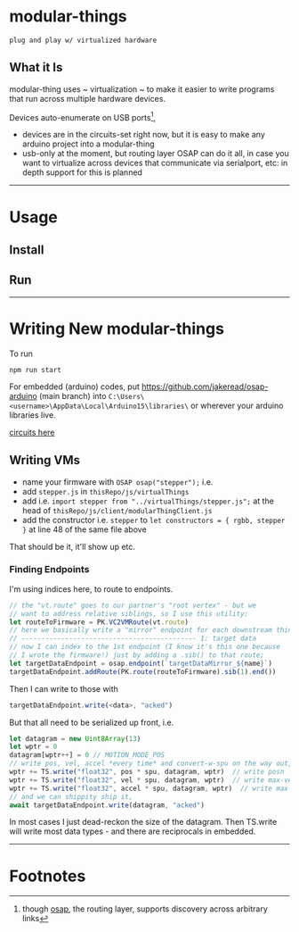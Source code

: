# modular-things 

`plug and play w/ virtualized hardware`

## What it Is 

modular-thing uses ~ virtualization ~ to make it easier to write programs that run across multiple hardware devices. 

Devices auto-enumerate on USB ports[^1], 

- devices are in the circuits-set right now, but it is easy to make any arduino project into a modular-thing 
- usb-only at the moment, but routing layer OSAP can do it all, in case you want to virtualize across devices that communicate via serialport, etc: in depth support for this is planned 

--- 

# Usage 

## Install 

## Run 

--- 

# Writing New modular-things 

To run

```
npm run start
```

For embedded (arduino) codes, put https://github.com/jakeread/osap-arduino (main branch) into `C:\Users\<username>\AppData\Local\Arduino15\libraries\` or wherever your arduino libraries live. 

[circuits here](https://github.com/jakeread/modular-thing-circuits) 

## Writing VMs

- name your firmware with `OSAP osap("stepper");` i.e. 
- add `stepper.js` in `thisRepo/js/virtualThings`
- add i.e. `import stepper from "../virtualThings/stepper.js";` at the head of `thisRepo/js/client/modularThingClient.js`
- add the constructor i.e. `stepper` to `let constructors = { rgbb, stepper }` at line 48 of the same file above 

That should be it, it'll show up etc. 

### Finding Endpoints 

I'm using indices here, to route to endpoints. 

```js
// the "vt.route" goes to our partner's "root vertex" - but we 
// want to address relative siblings, so I use this utility:
let routeToFirmware = PK.VC2VMRoute(vt.route)
// here we basically write a "mirror" endpoint for each downstream thing, 
// -------------------------------------------- 1: target data 
// now I can index to the 1st endpoint (I know it's this one because 
// I wrote the firmware!) just by adding a .sib() to that route;
let targetDataEndpoint = osap.endpoint(`targetDataMirror_${name}`)
targetDataEndpoint.addRoute(PK.route(routeToFirmware).sib(1).end())
```

Then I can write to those with 

```js
targetDataEndpoint.write(<data>, "acked")
```

But that all need to be serialized up front, i.e. 

```js
let datagram = new Uint8Array(13)
let wptr = 0
datagram[wptr++] = 0 // MOTION_MODE_POS 
// write pos, vel, accel *every time* and convert-w-spu on the way out, 
wptr += TS.write("float32", pos * spu, datagram, wptr)  // write posn
wptr += TS.write("float32", vel * spu, datagram, wptr)  // write max-vel-during
wptr += TS.write("float32", accel * spu, datagram, wptr)  // write max-accel-during
// and we can shippity ship it, 
await targetDataEndpoint.write(datagram, "acked")
```

In most cases I just dead-reckon the size of the datagram. Then TS.write will write most data types - and there are reciprocals in embedded. 

--- 

# Footnotes

[^1]: though [osap](http://osap.tools/), the routing layer, supports discovery across arbitrary links